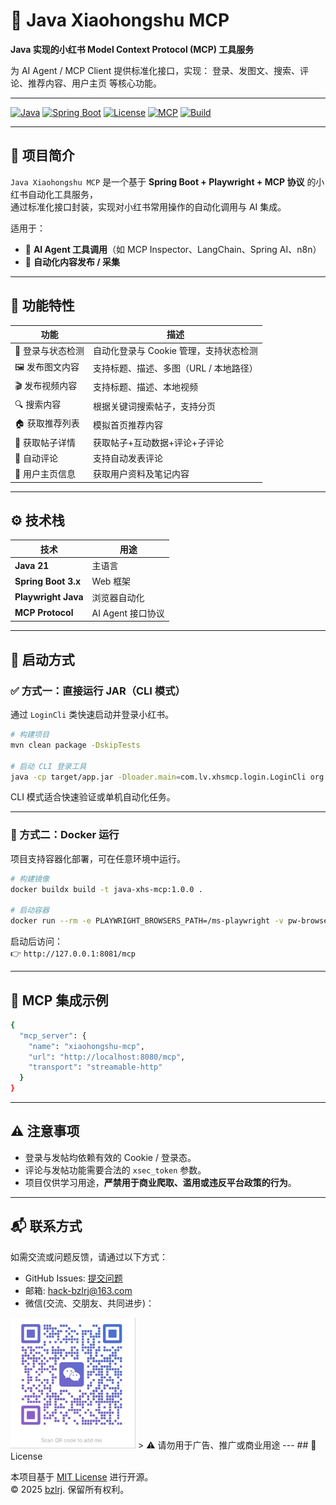 
# 🧩 Java Xiaohongshu MCP

**Java 实现的小红书 Model Context Protocol (MCP) 工具服务**

为 AI Agent / MCP Client 提供标准化接口，实现：
登录、发图文、搜索、评论、推荐内容、用户主页 等核心功能。

---

[![Java](https://img.shields.io/badge/Java-21-orange?logo=openjdk&logoColor=white)](https://openjdk.org/)
[![Spring Boot](https://img.shields.io/badge/Spring%20Boot-3.x-brightgreen?logo=springboot)](https://spring.io/projects/spring-boot)
[![License](https://img.shields.io/badge/License-MIT-blue.svg)](LICENSE)
[![MCP](https://img.shields.io/badge/Protocol-MCP-lightgrey?logo=openai)](https://modelcontextprotocol.io)
[![Build](https://img.shields.io/badge/Build-Maven%20%7C%20Docker-blue)](https://maven.apache.org/)

---

## 🌟 项目简介

`Java Xiaohongshu MCP` 是一个基于 **Spring Boot + Playwright + MCP 协议** 的小红书自动化工具服务，  
通过标准化接口封装，实现对小红书常用操作的自动化调用与 AI 集成。

适用于：
- 🤖 **AI Agent 工具调用**（如 MCP Inspector、LangChain、Spring AI、n8n）
- 🧩 **自动化内容发布 / 采集**

---

## 🧱 功能特性

| 功能         | 描述                      |
|------------|-------------------------|
| 🪪 登录与状态检测 | 自动化登录与 Cookie 管理，支持状态检测 |
| 🖼️ 发布图文内容 | 支持标题、描述、多图（URL / 本地路径）  |
| 🎬️ 发布视频内容 | 支持标题、描述、本地视频            |
| 🔍 搜索内容    | 根据关键词搜索帖子，支持分页          |
| 🏠 获取推荐列表  | 模拟首页推荐内容                |
| 📄 获取帖子详情  | 获取帖子+互动数据+评论+子评论        |
| 💬 自动评论    | 支持自动发表评论                |
| 👤 用户主页信息  | 获取用户资料及笔记内容             |

---

## ⚙️ 技术栈

| 技术                   | 用途 |
|----------------------|------|
| **Java 21**           | 主语言 |
| **Spring Boot 3.x**  | Web 框架 |
| **Playwright Java**  | 浏览器自动化 |
| **MCP Protocol**     | AI Agent 接口协议 |

---

## 🚀 启动方式

### ✅ 方式一：直接运行 JAR（CLI 模式）

通过 `LoginCli` 类快速启动并登录小红书。

```bash
# 构建项目
mvn clean package -DskipTests

# 启动 CLI 登录工具
java -cp target/app.jar -Dloader.main=com.lv.xhsmcp.login.LoginCli org.springframework.boot.loader.launch.PropertiesLauncher
```

CLI 模式适合快速验证或单机自动化任务。

---

### 🐳 方式二：Docker 运行

项目支持容器化部署，可在任意环境中运行。

```bash
# 构建镜像
docker buildx build -t java-xhs-mcp:1.0.0 .

# 启动容器
docker run --rm -e PLAYWRIGHT_BROWSERS_PATH=/ms-playwright -v pw-browsers:/ms-playwright java-xhs-mcp:1.0.0 /bin/bash

```

启动后访问：  
👉 `http://127.0.0.1:8081/mcp`

---
## 🧠 MCP 集成示例

```bash
{
  "mcp_server": {
    "name": "xiaohongshu-mcp",
    "url": "http://localhost:8080/mcp",
    "transport": "streamable-http"
  }
}
```
---

## ⚠️ 注意事项

- 登录与发帖均依赖有效的 Cookie / 登录态。
- 评论与发帖功能需要合法的 `xsec_token` 参数。
- 项目仅供学习用途，**严禁用于商业爬取、滥用或违反平台政策的行为**。
---
## 📬 联系方式

如需交流或问题反馈，请通过以下方式：

- GitHub Issues: [提交问题](https://github.com/bzlrj/java-xiaohongshu-mcp/issues)
- 邮箱: hack-bzlrj@163.com
- 微信(交流、交朋友、共同进步)： 
<img src="docs/qrcode.png" width="200" alt="微信二维码">
> ⚠️ 请勿用于广告、推广或商业用途
---
## 🧾 License

本项目基于 [MIT License](./LICENSE) 进行开源。  
© 2025 [bzlrj](https://github.com/bzlrj). 保留所有权利。

